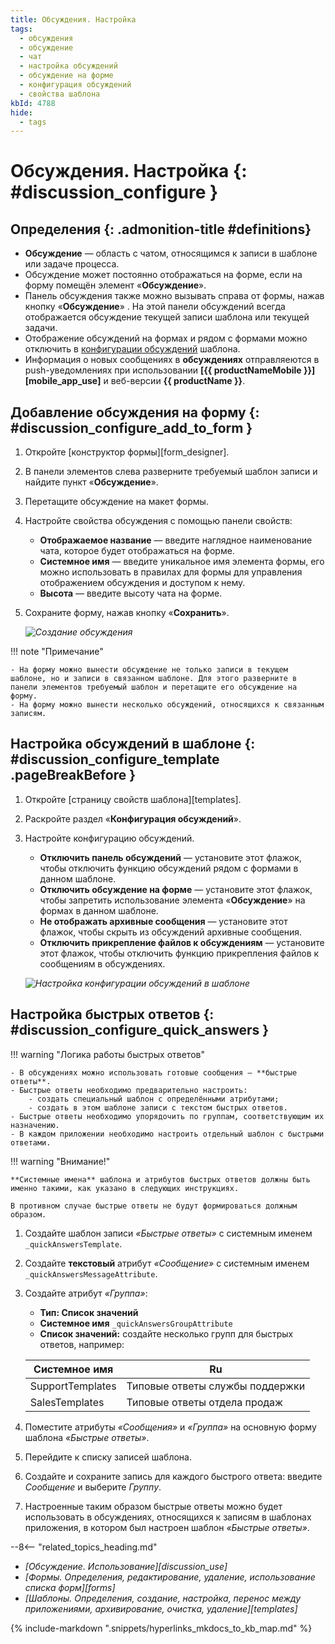 ```yaml
---
title: Обсуждения. Настройка
tags:
  - обсуждения
  - обсуждение
  - чат
  - настройка обсуждений
  - обсуждение на форме
  - конфигурация обсуждений
  - свойства шаблона
kbId: 4788
hide:
  - tags
---
```


# Обсуждения. Настройка {: #discussion_configure }

<div class="admonition question" markdown="block">

## Определения {: .admonition-title #definitions}

- **Обсуждение** — область с чатом, относящимся к записи в шаблоне или задаче процесса.
- Обсуждение может постоянно отображаться на форме, если на форму помещён элемент «**Обсуждение**».
- Панель обсуждения также можно вызывать справа от формы, нажав кнопку «**Обсуждение**» <i class="fa-light fa-comment-dots"></i>. На этой панели обсуждений всегда отображается обсуждение текущей записи шаблона или текущей задачи.
- Отображение обсуждений на формах и рядом с формами можно отключить в [конфигурации обсуждений](#discussion_configure_template) шаблона.
- Информация о новых сообщениях в **обсуждениях** отправляеются в push-уведомлениях при использовании **[{{ productNameMobile }}][mobile_app_use]** и веб-версии **{{ productName }}**.

</div>

## Добавление обсуждения на форму {: #discussion_configure_add_to_form }

1. Откройте [конструктор формы][form_designer].
2. В панели элементов слева разверните требуемый шаблон записи и найдите пункт «**Обсуждение**».
3. Перетащите обсуждение на макет формы.
4. Настройте свойства обсуждения с помощью панели свойств:

    - **Отображаемое название** — введите наглядное наименование чата, которое будет отображаться на форме.
    - **Системное имя** — введите уникальное имя элемента формы, его можно использовать в правилах для формы для управления отображением обсуждения и доступом к нему.
    - **Высота** — введите высоту чата на форме.

5. Сохраните форму, нажав кнопку «**Сохранить**».

    _![Создание обсуждения](discussion_create.png)_

!!! note "Примечание"

    - На форму можно вынести обсуждение не только записи в текущем шаблоне, но и записи в связанном шаблоне. Для этого разверните в панели элементов требуемый шаблон и перетащите его обсуждение на форму.
    - На форму можно вынести несколько обсуждений, относящихся к связанным записям.

## Настройка обсуждений в шаблоне {: #discussion_configure_template .pageBreakBefore }

1. Откройте [страницу свойств шаблона][templates].
2. Раскройте раздел «**Конфигурация обсуждений**».
3. Настройте конфигурацию обсуждений.

    - **Отключить панель обсуждений** — установите этот флажок, чтобы отключить функцию обсуждений рядом с формами в данном шаблоне.
    - **Отключить обсуждение на форме** — установите этот флажок, чтобы запретить использование элемента «**Обсуждение**» на формах в данном шаблоне.
    - **Не отображать архивные сообщения** — установите этот флажок, чтобы скрыть из обсуждений архивные сообщения.
    - **Отключить прикрепление файлов к обсуждениям** — установите этот флажок, чтобы отключить функцию прикрепления файлов к сообщениям в обсуждениях.

    _![Настройка конфигурации обсуждений в шаблоне](discussion_configure_template.png)_

## Настройка быстрых ответов {: #discussion_configure_quick_answers }

!!! warning "Логика работы быстрых ответов"

    - В обсуждениях можно использовать готовые сообщения — **быстрые ответы**.
    - Быстрые ответы необходимо предварительно настроить:
        - создать специальный шаблон с определёнными атрибутами;
        - создать в этом шаблоне записи с текстом быстрых ответов.
    - Быстрые ответы необходимо упорядочить по группам, соответствующим их назначению.
    - В каждом приложении необходимо настроить отдельный шаблон с быстрыми ответами.
    
!!! warning "Внимание!"

    **Системные имена** шаблона и атрибутов быстрых ответов должны быть именно такими, как указано в следующих инструкциях.
    
    В противном случае быстрые ответы не будут формироваться должным образом.

1. Создайте шаблон записи _«Быстрые ответы»_ с системным именем `_quickAnswersTemplate`.
2. Создайте **текстовый** атрибут _«Сообщение»_ с системным именем `_quickAnswersMessageAttribute`.
3. Создайте атрибут _«Группа»_:

    - **Тип: Список значений**
    - **Системное имя** `_quickAnswersGroupAttribute`
    - **Список значений:** создайте несколько групп для быстрых ответов, например:

    | Системное имя    | Ru                              |
    | ---------------- | ------------------------------- |
    | SupportTemplates | Типовые ответы службы поддержки |
    | SalesTemplates   | Типовые ответы отдела продаж    |

4. Поместите атрибуты _«Сообщения»_ и _«Группа»_ на основную форму шаблона _«Быстрые ответы»_.
5. Перейдите к списку записей шаблона.
6. Создайте и сохраните запись для каждого быстрого ответа: введите _Сообщение_ и выберите _Группу_.
7. Настроенные таким образом быстрые ответы можно будет использовать в обсуждениях, относящихся к записям в шаблонах приложения, в котором был настроен шаблон _«Быстрые ответы»_.

<div class="relatedTopics" markdown="block">

--8<-- "related_topics_heading.md"

- _[Обсуждение. Использование][discussion_use]_
- _[Формы. Определения, редактирование, удаление, использование списка форм][forms]_
- _[Шаблоны. Определения, создание, настройка, перенос между приложениями, архивирование, очистка, удаление][templates]_

</div>

{% include-markdown ".snippets/hyperlinks_mkdocs_to_kb_map.md" %}
